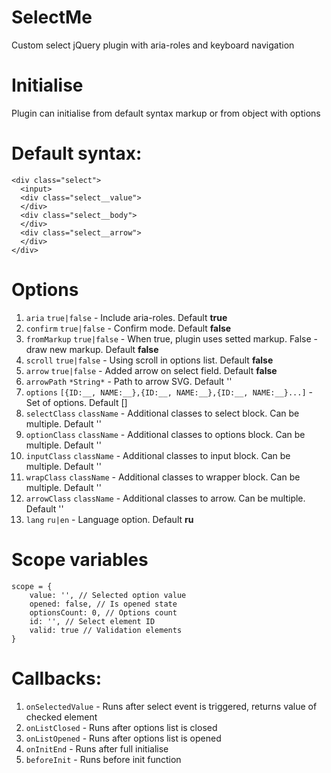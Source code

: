 # SelectMe
Custom select jQuery plugin with aria-roles and keyboard navigation

# Initialise
Plugin can initialise from default syntax markup or from object with options

# Default syntax:
```
<div class="select">
  <input>
  <div class="select__value">
  </div>
  <div class="select__body">
  </div>
  <div class="select__arrow">
  </div>
</div>
```

# Options
1. `aria` `true|false` - Include aria-roles. Default **true**
2. `confirm` `true|false` - Confirm mode. Default **false**
3. `fromMarkup` `true|false` - When true, plugin uses setted markup. False - draw new markup. Default **false**
4. `scroll` `true|false` - Using scroll in options list. Default **false**
5. `arrow` `true|false` - Added arrow on select field. Default **false**
6. `arrowPath` `*String*` - Path to arrow SVG. Default ''
7. `options` `[{ID:__, NAME:__},{ID:__, NAME:__},{ID:__, NAME:__}...]` - Set of options. Default []
8. `selectClass` `className` - Additional classes to select block. Can be multiple. Default ''
9. `optionClass` `className` - Additional classes to options block. Can be multiple. Default ''
10. `inputClass` `className` - Additional classes to input block. Can be multiple. Default ''
11. `wrapClass` `className` - Additional classes to wrapper block. Can be multiple. Default ''
12. `arrowClass` `className` - Additional classes to arrow. Can be multiple. Default ''
13. `lang` `ru|en` - Language option. Default **ru**

# Scope variables
```
scope = {
    value: '', // Selected option value
    opened: false, // Is opened state 
    optionsCount: 0, // Options count
    id: '', // Select element ID
    valid: true // Validation elements
}
```

# Callbacks:
1. `onSelectedValue` - Runs after select event is triggered, returns value of checked element
2. `onListClosed` - Runs after options list is closed
3. `onListOpened` - Runs after options list is opened
4. `onInitEnd` - Runs after full initialise
5. `beforeInit` - Runs before init function